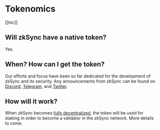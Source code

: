 # Tokenomics

[[toc]]

## Will zkSync have a native token?

Yes.

## When? How can I get the token?

Our efforts and focus have been so far dedicated for the development of zkSync and its security. Any announcements from
zkSync can be found on [Discord](https://discord.com/invite/px2aR7w), [Telegram](https://t.me/zksync), and
[Twitter](https://twitter.com/zksync).

## How will it work?

When zkSync becomes [fully decentralized](/userdocs/decentralization.md#how-decentralized-is-zksync), the token will be
used for staking in order to become a validator in the zkSync network. More details to come.
